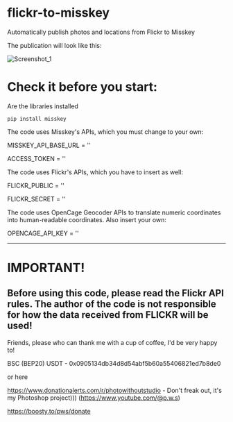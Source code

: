 # flickr-to-misskey
Automatically publish photos and locations from Flickr to Misskey

The publication will look like this:

![Screenshot_1](https://github.com/user-attachments/assets/3448391a-5679-4ce4-97ac-0f9b85609768)

# Check it before you start:

Are the libraries installed

```
pip install misskey
```


The code uses Misskey's APIs, which you must change to your own:

MISSKEY_API_BASE_URL = ''

ACCESS_TOKEN = ''

The code uses Flickr's APIs, which you have to insert as well:

FLICKR_PUBLIC = ''

FLICKR_SECRET = ''

The code uses OpenCage Geocoder APIs to translate numeric coordinates into human-readable coordinates. Also insert your own:

OPENCAGE_API_KEY = ''

______________________________
# IMPORTANT!
Before using this code, please read the Flickr API rules.
The author of the code is not responsible for how the data received from FLICKR will be used!
-------------------------------
Friends, please who can thank me with a cup of coffee, I'd be very happy to!

BSC (BEP20) USDT - 0x0905134db34d8d54abf5b60a55406821ed7b8de0

or here

https://www.donationalerts.com/r/photowithoutstudio - Don't freak out, it's my Photoshop project))) 
(https://www.youtube.com/@p.w.s)

https://boosty.to/pws/donate
